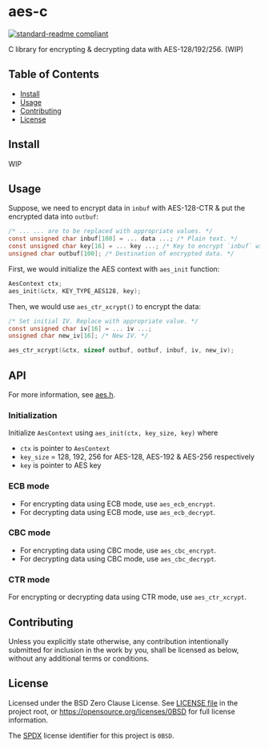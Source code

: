 <!--
SPDX-License-Identifier: 0BSD
-->

# aes-c

[![standard-readme compliant](https://img.shields.io/badge/readme%20style-standard-brightgreen.svg?style=flat-square)](https://github.com/RichardLitt/standard-readme)

C library for encrypting & decrypting data with AES-128/192/256. (WIP)

## Table of Contents

- [Install](#install)
- [Usage](#usage)
- [Contributing](#contributing)
- [License](#license)

## Install

WIP

## Usage

Suppose, we need to encrypt data in `inbuf` with AES-128-CTR & put the encrypted
data into `outbuf`:

```c
/* ... ... are to be replaced with appropriate values. */
const unsigned char inbuf[100] = ... data ...; /* Plain text. */
const unsigned char key[16] = ... key ...; /* Key to encrypt `inbuf` with. */
unsigned char outbuf[100]; /* Destination of encrypted data. */
```

First, we would initialize the AES context with `aes_init` function:

```c
AesContext ctx;
aes_init(&ctx, KEY_TYPE_AES128, key);
```

Then, we would use `aes_ctr_xcrypt()` to encrypt the data:

```c
/* Set initial IV. Replace with appropriate value. */
const unsigned char iv[16] = ... iv ...;
unsigned char new_iv[16]; /* New IV. */

aes_ctr_xcrypt(&ctx, sizeof outbuf, outbuf, inbuf, iv, new_iv);
```

## API

For more information, see [aes.h](include/ay/aes.h).

### Initialization

Initialize `AesContext` using `aes_init(ctx, key_size, key)` where
- `ctx` is pointer to `AesContext`
- `key_size` = 128, 192, 256 for AES-128, AES-192 & AES-256 respectively
- `key` is pointer to AES key

### ECB mode
- For encrypting data using ECB mode, use `aes_ecb_encrypt`.
- For decrypting data using ECB mode, use `aes_ecb_decrypt`.

### CBC mode
- For encrypting data using CBC mode, use `aes_cbc_encrypt`.
- For decrypting data using CBC mode, use `aes_cbc_decrypt`.

### CTR mode
For encrypting or decrypting data using CTR mode, use `aes_ctr_xcrypt`.

## Contributing

Unless you explicitly state otherwise, any contribution intentionally submitted
for inclusion in the work by you, shall be licensed as below, without any
additional terms or conditions.

## License

Licensed under the BSD Zero Clause License. See [LICENSE file](LICENSE.md) in
the project root, or https://opensource.org/licenses/0BSD for full license
information.

The [SPDX](https://spdx.dev) license identifier for this project is `0BSD`.
